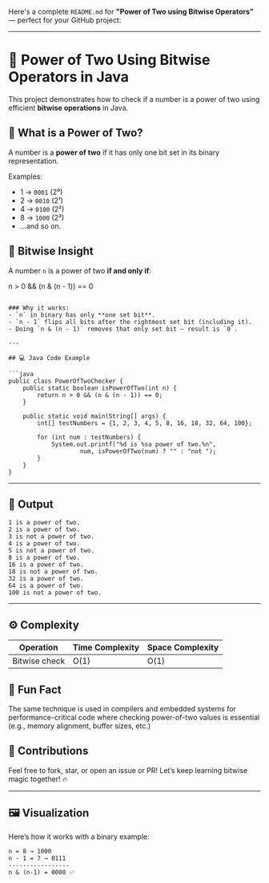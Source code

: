 Here's a complete `README.md` for **"Power of Two using Bitwise Operators"** — perfect for your GitHub project:

---

# 🔢 Power of Two Using Bitwise Operators in Java

This project demonstrates how to check if a number is a power of two using efficient **bitwise operations** in Java.

## 🚀 What is a Power of Two?

A number is a **power of two** if it has only one bit set in its binary representation.

Examples:

- 1 → `0001` (2⁰)
- 2 → `0010` (2¹)
- 4 → `0100` (2²)
- 8 → `1000` (2³)
- ...and so on.

## 🧠 Bitwise Insight

A number `n` is a power of two **if and only if**:

n > 0 && (n & (n - 1)) == 0

````

### Why it works:
- `n` in binary has only **one set bit**.
- `n - 1` flips all bits after the rightmost set bit (including it).
- Doing `n & (n - 1)` removes that only set bit — result is `0`.

---

## 💻 Java Code Example

```java
public class PowerOfTwoChecker {
    public static boolean isPowerOfTwo(int n) {
        return n > 0 && (n & (n - 1)) == 0;
    }

    public static void main(String[] args) {
        int[] testNumbers = {1, 2, 3, 4, 5, 8, 16, 18, 32, 64, 100};

        for (int num : testNumbers) {
            System.out.printf("%d is %sa power of two.%n",
                    num, isPowerOfTwo(num) ? "" : "not ");
        }
    }
}
````

---

## 🧪 Output

```
1 is a power of two.
2 is a power of two.
3 is not a power of two.
4 is a power of two.
5 is not a power of two.
8 is a power of two.
16 is a power of two.
18 is not a power of two.
32 is a power of two.
64 is a power of two.
100 is not a power of two.
```

---

## ⚙️ Complexity

| Operation     | Time Complexity | Space Complexity |
| ------------- | --------------- | ---------------- |
| Bitwise check | O(1)            | O(1)             |

## 📌 Fun Fact

The same technique is used in compilers and embedded systems for performance-critical code where checking power-of-two values is essential (e.g., memory alignment, buffer sizes, etc.)

## 🙌 Contributions

Feel free to fork, star, or open an issue or PR!
Let’s keep learning bitwise magic together! 🔥

---

## 🖼️ Visualization

Here’s how it works with a binary example:

```
n = 8 → 1000
n - 1 = 7 → 0111
-----------------
n & (n-1) = 0000 ✅
```
